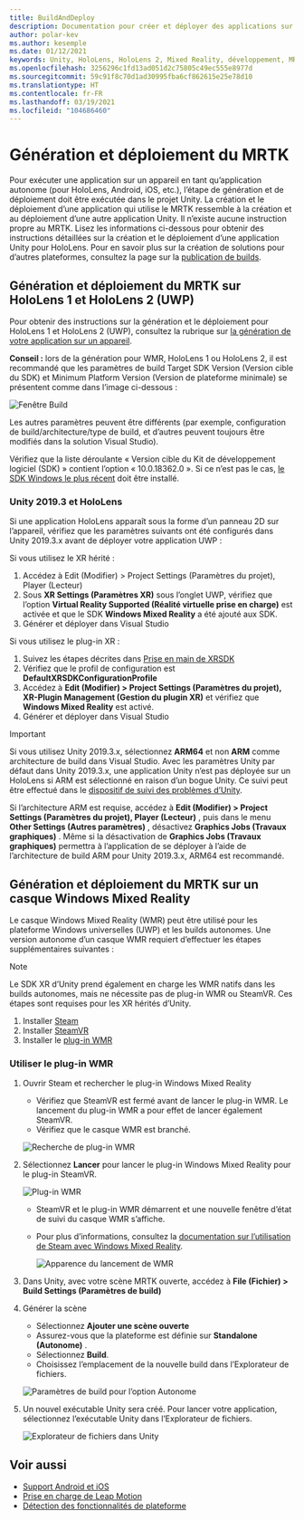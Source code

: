 ```yaml
---
title: BuildAndDeploy
description: Documentation pour créer et déployer des applications sur différents appareils.
author: polar-kev
ms.author: kesemple
ms.date: 01/12/2021
keywords: Unity, HoloLens, HoloLens 2, Mixed Reality, développement, MRTK, Visual Studio, Android, iOS
ms.openlocfilehash: 3256296c1fd13ad051d2c75805c49ec555e8977d
ms.sourcegitcommit: 59c91f8c70d1ad30995fba6cf862615e25e78d10
ms.translationtype: HT
ms.contentlocale: fr-FR
ms.lasthandoff: 03/19/2021
ms.locfileid: "104686460"
---
```

# <a name="building-and-deploying-mrtk"></a>Génération et déploiement du MRTK

Pour exécuter une application sur un appareil en tant qu’application autonome (pour HoloLens, Android, iOS, etc.), l’étape de génération et de déploiement doit être exécutée dans le projet Unity. La création et le déploiement d’une application qui utilise le MRTK ressemble à la création et au déploiement d’une autre application Unity. Il n’existe aucune instruction propre au MRTK. Lisez les informations ci-dessous pour obtenir des instructions détaillées sur la création et le déploiement d’une application Unity pour HoloLens.  Pour en savoir plus sur la création de solutions pour d’autres plateformes, consultez la page sur la [publication de builds](https://docs.unity3d.com/Manual/PublishingBuilds.html).

## <a name="building-and-deploying-mrtk-to-hololens-1-and-hololens-2-uwp"></a>Génération et déploiement du MRTK sur HoloLens 1 et HoloLens 2 (UWP)

Pour obtenir des instructions sur la génération et le déploiement pour HoloLens 1 et HoloLens 2 (UWP), consultez la rubrique sur [la génération de votre application sur un appareil](https://docs.microsoft.com/windows/mixed-reality/mrlearning-base-ch1#build-your-application-to-your-device).

**Conseil :** lors de la génération pour WMR, HoloLens 1 ou HoloLens 2, il est recommandé que les paramètres de build Target SDK Version (Version cible du SDK) et Minimum Platform Version (Version de plateforme minimale) se présentent comme dans l’image ci-dessous :

![Fenêtre Build](../features/images/getting-started/BuildWindow.png)

Les autres paramètres peuvent être différents (par exemple, configuration de build/architecture/type de build, et d’autres peuvent toujours être modifiés dans la solution Visual Studio).

Vérifiez que la liste déroulante « Version cible du Kit de développement logiciel (SDK) » contient l’option « 10.0.18362.0 ». Si ce n’est pas le cas, [le SDK Windows le plus récent](https://developer.microsoft.com/windows/downloads/windows-10-sdk) doit être installé.

### <a name="unity-20193-and-hololens"></a>Unity 2019.3 et HoloLens

Si une application HoloLens apparaît sous la forme d’un panneau 2D sur l’appareil, vérifiez que les paramètres suivants ont été configurés dans Unity 2019.3.x avant de déployer votre application UWP :

Si vous utilisez le XR hérité :

1. Accédez à Edit (Modifier) > Project Settings (Paramètres du projet), Player (Lecteur)
1. Sous **XR Settings (Paramètres XR)** sous l’onglet UWP, vérifiez que l’option **Virtual Reality Supported (Réalité virtuelle prise en charge)** est activée et que le SDK **Windows Mixed Reality** a été ajouté aux SDK.
1. Générer et déployer dans Visual Studio

Si vous utilisez le plug-in XR :

1. Suivez les étapes décrites dans [Prise en main de XRSDK](../configuration/GettingStartedWithMRTKAndXRSDK.md)
1. Vérifiez que le profil de configuration est **DefaultXRSDKConfigurationProfile**
1. Accédez à **Edit (Modifier) > Project Settings (Paramètres du projet), XR-Plugin Management (Gestion du plugin XR)** et vérifiez que **Windows Mixed Reality** est activé.
1. Générer et déployer dans Visual Studio

>[!IMPORTANT]
> Si vous utilisez Unity 2019.3.x, sélectionnez **ARM64** et non **ARM** comme architecture de build dans Visual Studio. Avec les paramètres Unity par défaut dans Unity 2019.3.x, une application Unity n’est pas déployée sur un HoloLens si ARM est sélectionné en raison d’un bogue Unity. Ce suivi peut être effectué dans le [dispositif de suivi des problèmes d’Unity](https://issuetracker.unity3d.com/issues/enabling-graphics-jobs-in-2019-dot-3-x-results-in-a-crash-or-nothing-rendering-on-hololens-2).
>
> Si l’architecture ARM est requise, accédez à **Edit (Modifier) > Project Settings (Paramètres du projet), Player (Lecteur)** , puis dans le menu **Other Settings (Autres paramètres)** , désactivez **Graphics Jobs (Travaux graphiques)** . Même si la désactivation de **Graphics Jobs (Travaux graphiques)** permettra à l’application de se déployer à l’aide de l’architecture de build ARM pour Unity 2019.3.x, ARM64 est recommandé.

## <a name="building-and-deploying-mrtk-to-a-windows-mixed-reality-headset"></a>Génération et déploiement du MRTK sur un casque Windows Mixed Reality

Le casque Windows Mixed Reality (WMR) peut être utilisé pour les plateforme Windows universelles (UWP) et les builds autonomes.  Une version autonome d’un casque WMR requiert d’effectuer les étapes supplémentaires suivantes :

> [!NOTE]
> Le SDK XR d’Unity prend également en charge les WMR natifs dans les builds autonomes, mais ne nécessite pas de plug-in WMR ou SteamVR. Ces étapes sont requises pour les XR hérités d’Unity.

1. Installer [Steam](https://store.steampowered.com/about/)
1. Installer [SteamVR](https://store.steampowered.com/app/250820/SteamVR/)
1. Installer le [plug-in WMR](https://store.steampowered.com/app/719950/Windows_Mixed_Reality_for_SteamVR/)

### <a name="how-to-use-wmr-plugin"></a>Utiliser le plug-in WMR

1. Ouvrir Steam et rechercher le plug-in Windows Mixed Reality
    - Vérifiez que SteamVR est fermé avant de lancer le plug-in WMR. Le lancement du plug-in WMR a pour effet de lancer également SteamVR.
    - Vérifiez que le casque WMR est branché.

    ![Recherche de plug-in WMR](../features/images/build-deploy/wmr/SteamSearchWMRPlugin.png)

1. Sélectionnez **Lancer** pour lancer le plug-in Windows Mixed Reality pour le plug-in SteamVR.

    ![Plug-in WMR](../features/images/build-deploy/wmr/WMRPlugin.png)

    - SteamVR et le plug-in WMR démarrent et une nouvelle fenêtre d’état de suivi du casque WMR s’affiche.
    - Pour plus d’informations, consultez la [documentation sur l’utilisation de Steam avec Windows Mixed Reality](https://support.microsoft.com/help/4053622/windows-10-play-steamvr-games-in-windows-mixed-reality).

        ![Apparence du lancement de WMR](../features/images/build-deploy/wmr/WMRPluginActive.png)

1. Dans Unity, avec votre scène MRTK ouverte, accédez à **File (Fichier) > Build Settings (Paramètres de build)**

1. Générer la scène
    - Sélectionnez **Ajouter une scène ouverte**
    - Assurez-vous que la plateforme est définie sur **Standalone (Autonome)** .
    - Sélectionnez **Build**.
    - Choisissez l’emplacement de la nouvelle build dans l’Explorateur de fichiers.

    ![Paramètres de build pour l’option Autonome](../features/images/build-deploy/wmr/BuildSettingsStandaloneUnity.png)

1. Un nouvel exécutable Unity sera créé. Pour lancer votre application, sélectionnez l’exécutable Unity dans l’Explorateur de fichiers.

    ![Explorateur de fichiers dans Unity](../features/images/build-deploy/wmr/FileExplorerUnityExe.png)

## <a name="see-also"></a>Voir aussi

- [Support Android et iOS](../features/cross-platform/UsingARFoundation.md)
- [Prise en charge de Leap Motion](../features/cross-platform/LeapMotionMRTK.md)
- [Détection des fonctionnalités de plateforme](../features/cross-platform/DetectingPlatformCapabilities.md)
